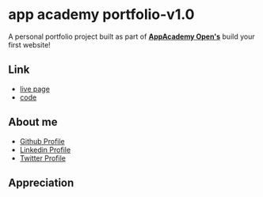 # app academy portfolio-v1.0 

A personal portfolio project built as part of **[AppAcademy Open's](https://thinkful.com)** build your first website!

## Link
* [live page](https://thesavioureking.github.io/thinkful-portfolio-v1.0)
* [code](https://github.com/TheSaviourEking/portfolio-0.1.0)

## About me
* [Github Profile](https://github.com/TheSaviourEking)
* [Linkedin Profile](https://www.linkedin.com/in/saviour-eking)
* [Twitter Profile](https://twitter.com/TheSaviourEking)

## Appreciation

<!-- todo  -->
